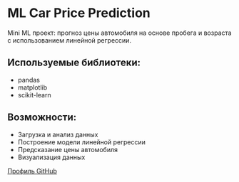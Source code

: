 # ML Car Price Prediction

Mini ML проект: прогноз цены автомобиля на основе пробега и возраста с использованием линейной регрессии.

## Используемые библиотеки:
- pandas
- matplotlib
- scikit-learn

## Возможности:
- Загрузка и анализ данных
- Построение модели линейной регрессии
- Предсказание цены автомобиля
- Визуализация данных

[Профиль GitHub](https://github.com/Muratomaru)